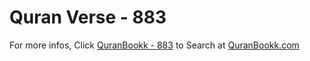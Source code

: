 # Quran Verse - 883 

For more infos, Click [QuranBookk - 883](https://www.quranbookk.com/quran/search?q=883) to Search at [QuranBookk.com](http://quranbookk.com/)